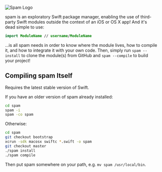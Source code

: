 ![Spam
Logo](https://cloud.githubusercontent.com/assets/4397642/7172786/46fc38b8-e3bb-11e4-8b7e-672957855b81.png)

spam is an exploratory Swift package manager, enabling the use of third-party
Swift modules outside the context of an iOS or OS X app! And it's dead simple to
use:

``` swift
import ModuleName // username/ModuleName
```

…is all spam needs in order to know where the module lives, how to compile it,
and how to integrate it with your own code. Then, simply run `spam --install` to
clone the module(s) from GitHub and `spam --compile` to build your project!

Compiling spam Itself
---------------------
Requires the latest stable version of Swift.

If you have an older version of spam already installed:
``` bash
cd spam
spam -i
spam -co spam
```

Otherwise:
``` bash
cd spam
git checkout bootstrap
xcrun -sdk macosx swiftc *.swift -o spam
git checkout master
./spam install
./spam compile
```

Then put spam somewhere on your path, e.g. `mv spam /usr/local/bin`.
